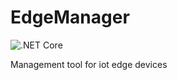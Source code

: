# EdgeManager
![.NET Core](https://github.com/fbarresi/EdgeManager/workflows/.NET%20Core/badge.svg)

Management tool for iot edge devices
